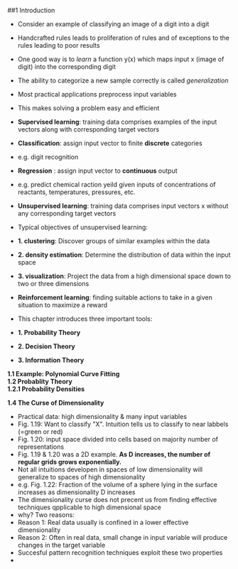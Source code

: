 ##1 Introduction

* Consider an example of classifying an image of a digit into a digit
* Handcrafted rules leads to proliferation of rules and of exceptions to the rules leading to poor results
* One good way is to *learn* a function y(x) which maps input x (image of digit) into the corresponding digit    
* The ability to categorize a new sample correctly is called *generalization*
* Most practical applications preprocess input variables  
* This makes solving a problem easy and efficient
  
* **Supervised learning**: training data comprises examples of the input vectors along with corresponding target vectors  
* **Classification**: assign input vector to finite **discrete** categories
* e.g. digit recognition  
* **Regression**    : assign input vector to **continuous** output  
* e.g. predict chemical raction yeild given inputs of concentrations of reactants, temperatures, pressures, etc.  

* **Unsupervised learning**: training data comprises input vectors x without any corresponding target vectors  
* Typical objectives of unsupervised learning: 
* **1. clustering**: Discover groups of similar examples within the data  
* **2. density estimation**: Determine the distribution of data within the input space
* **3. visualization**: Project the data from a high dimensional space down to two or three dimensions  

* **Reinforcement learning**: finding suitable actions to take in a given situation to maximize a reward  

* This chapter introduces three important tools: 
* **1. Probability Theory**  
* **2. Decision Theory**  
* **3. Information Theory**  

  
**1.1 Example: Polynomial Curve Fitting**  
**1.2 Probablity Theory**  
**1.2.1 Probability Densities**  


**1.4 The Curse of Dimensionality**  
  
* Practical data: high dimensionality & many input variables
* Fig. 1.19: Want to classify "X". Intuition tells us to classify to near labbels (=green or red)
* Fig. 1.20: input space divided into cells based on majority number of representations
* Fig. 1.19 & 1.20 was a 2D example. **As D increases, the number of regular grids grows exponentially.**
* Not all intuitions developen in spaces of low dimensionality will generalize to spaces of high dimensionality  
* e.g. Fig. 1.22: Fraction of the volume of a sphere lying in the surface increases as dimensionality D increases  
* The dimensionality curse does not precent us from finding effective techniques qpplicable to high dimensional space  
* why? Two reasons:  
* Reason 1: Real data usually is confined in a lower effective dimensionality
* Reason 2: Often in real data, small change in input variable will produce changes in the target variable  
* Succesful pattern recognition techniques exploit these two properties  
* 
